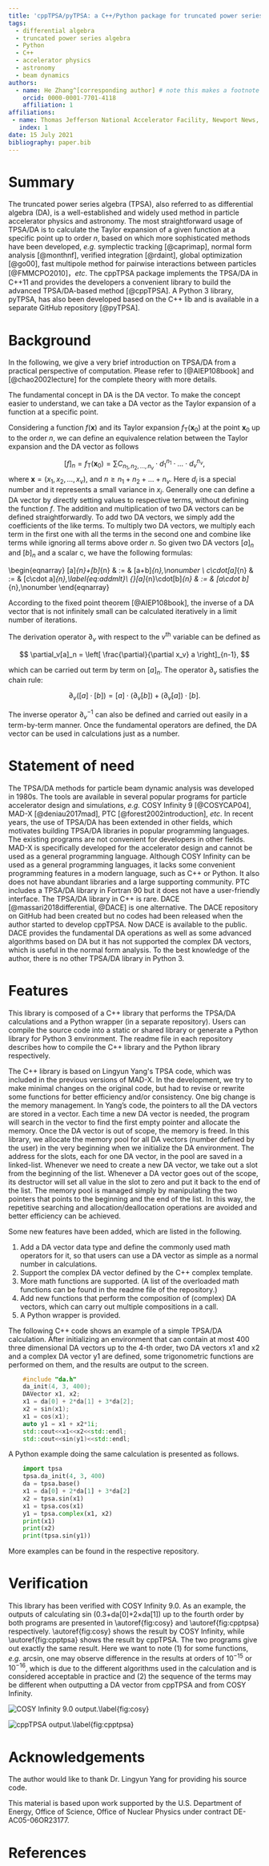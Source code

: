 ```yaml
---
title: 'cppTPSA/pyTPSA: a C++/Python package for truncated power series algebra'
tags:
  - differential algebra
  - truncated power series algebra
  - Python
  - C++
  - accelerator physics
  - astronomy
  - beam dynamics
authors:
  - name: He Zhang^[corresponding author] # note this makes a footnote saying 'co-first author'
    orcid: 0000-0001-7701-4118
    affiliation: 1 
affiliations:
 - name: Thomas Jefferson National Accelerator Facility, Newport News, VA 23606, USA
   index: 1
date: 15 July 2021
bibliography: paper.bib
---
```


# Summary

The truncated power series algebra (TPSA), also referred to as differential algebra (DA), is a well-established and widely used method in particle accelerator physics and astronomy. The most straightforward usage of TPSA/DA is to calculate the Taylor expansion  of a given function at a specific point up to order $n$, based on which more sophisticated methods have been developed, *e.g.* symplectic tracking [@caprimap], normal form analysis [@monthnf], verified integration [@rdaint], global optimization [@go00], fast multipole method for pairwise interactions between particles [@FMMCPO2010]，*etc*.  The cppTPSA package implements the TPSA/DA in C++11 and provides the developers a convenient library to build the advanced TPSA/DA-based method [@cppTPSA]. A Python 3 library, pyTPSA, has also been developed based on the C++ lib and is available in a separate GitHub repository [@pyTPSA].  

# Background

In the following, we give a very brief introduction on TPSA/DA from a practical perspective of computation. Please refer to [@AIEP108book] and [@chao2002lecture] for the complete theory with more details. 

The fundamental concept in DA is the DA vector. To make the concept easier to understand, we can take a DA vector as the Taylor expansion of a function at a specific point.  

Considering a function $f(\mathbf{x})$ and its Taylor expansion $f_{\mathrm{T}}(\mathbf{x}_0)$  at the point $\mathbf{x}_0$ up to the order $n$, we can define  an equivalence relation between the Taylor expansion and the DA vector as follows

$$ [f]_n = f_{\mathrm{T}}(\mathbf{x}_0) = \sum {C_{n_1,n_2, ..., n_v}} \cdot d_1^{n_1} \cdot \dots \cdot d_v^{n_v}, $$ where $\mathbf{x} = (x_1, x_2, \dots, x_v)$, and $n \ge n_1 + n_2 + \dots + n_v$. Here $d_i$ is a special number and it represents a small variance in $x_i$. Generally one can define a DA vector by directly setting values to respective terms, without defining the function $f$. The addition and multiplication of two DA vectors can be defined straightforwardly. To add two DA vectors, we simply add  the coefficients of the like terms. To multiply two DA vectors, we multiply each term in the first one with all the terms in the second one and combine like terms while ignoring all terms above order $n$. So given two DA vectors $[a]_n$ and $[b]_n$ and a scalar c, we have the following formulas:

\begin{eqnarray}
[a]_{n}+[b]_{n} & := & [a+b]_{n},\nonumber \\
c\cdot[a]_{n} & := & [c\cdot a]_{n},\label{eq:addmlt}\\
{}[a]_{n}\cdot[b]_{n} & := & [a\cdot b]_{n},\nonumber 
\end{eqnarray}

According to the fixed point theorem [@AIEP108book], the inverse of a DA vector that is not infinitely small can be calculated iteratively in a limit number of iterations. 

The derivation operator $\partial_v$ with respect to the $v^{\mathrm{th}}$ variable can be defined as 

$$ \partial_v[a]_n = \left[ \frac{\partial}{\partial x_v} a \right]_{n-1}, $$

which can be carried out term by term on $[a]_n$. The operator $\partial_v$ satisfies the chain rule:

$$ \partial_v([a]\cdot [b]) = [a]\cdot (\partial_v [b]) + (\partial_v [a])\cdot [b]. $$

The inverse operator $\partial^{-1}_v$ can also be defined and carried out easily in a term-by-term manner. Once the fundamental operators are defined, the DA vector can be used in calculations just as a number. 

# Statement of need

The TPSA/DA methods for particle beam dynamic analysis was developed in 1980s. The tools are available in several popular programs for particle accelerator design and simulations, *e.g.* COSY Infinity 9 [@COSYCAP04], MAD-X [@deniau2017mad], PTC [@forest2002introduction], *etc*. In recent years, the use of TPSA/DA has been extended in other fields, which motivates building TPSA/DA libraries in popular programming languages. The existing programs are not convenient for developers in other fields. MAD-X is specifically developed for the accelerator design and cannot be used as a general programming language. Although COSY Infinity can be used as a general programming languages, it lacks some convenient programming features in a modern language, such as C++ or Python. It also does not have abundant libraries and  a large supporting community. PTC includes a TPSA/DA library in Fortran 90 but it does not have a user-friendly interface. The TPSA/DA library in C++ is rare. DACE [@massari2018differential, @DACE] is one alternative. The DACE repository on GitHub had been created but no codes had been released when the author started to develop cppTPSA. Now DACE is available to the public. DACE provides the fundamental DA operations as well as some advanced algorithms based on DA but it has not supported the complex DA vectors, which is useful in the normal form analysis. To the best knowledge of the author, there is no other TPSA/DA library in Python 3. 

# Features

This library is composed of a C++ library that performs the TPSA/DA calculations and a Python wrapper (in a separate repository). Users can compile the source code into a static or shared library or generate a Python library for Python 3 environment.  The readme file in each repository describes how to compile the C++ library and the Python library respectively. 



The C++ library is based on Lingyun Yang's TPSA code, which was included in the previous versions of MAD-X. In the development, we try to make minimal changes on the original code, but had to revise or rewrite some functions for better efficiency and/or consistency.  One big change is the memory management. In Yang’s code, the pointers to all the DA vectors are stored in a vector. Each time a new DA vector is needed, the program will search in the vector to find the first empty pointer and allocate the memory. Once the DA vector is out of scope, the memory is freed. In this library, we allocate the memory pool for all DA vectors (number defined by the user) in the very beginning when we initialize the DA environment. The address for the slots, each for one DA vector, in the pool are saved in a linked-list. Whenever we need to create a new DA vector, we take out a slot from the beginning of the list. Whenever a DA vector goes out of the scope, its destructor will set all value in the slot to zero and put it back to the end of the list. The memory pool is managed simply by manipulating the two pointers that points to the beginning and the end of the list. In this way, the repetitive searching and allocation/deallocation operations are avoided and better efficiency can be achieved.



Some new features have been added, which are listed in the following. 

1. Add a DA vector data type and define the commonly used math operators for it, so that users can use a DA vector as simple as a normal number in calculations. 
2. Support the complex DA vector defined by the C++ complex template. 
3. More math functions are supported. (A list of the overloaded math functions can be found in the readme file of the repository.) 
4. Add new functions that perform the composition of (complex) DA vectors, which can carry out multiple compositions in a call. 
5. A Python wrapper is provided. 



The following C++ code shows an example of a simple TPSA/DA calculation. After initializing an environment that can contain at most 400 three dimensional DA vectors up to the 4-th order, two DA vectors x1 and x2 and a complex DA vector y1 are defined, some trigonometric functions are performed on them, and the results are output to the screen. 

```c++
    #include "da.h"
    da_init(4, 3, 400);
    DAVector x1, x2;
    x1 = da[0] + 2*da[1] + 3*da[2];
    x2 = sin(x1);
    x1 = cos(x1);
    auto y1 = x1 + x2*1i;
    std::cout<<x1<<x2<<std::endl;
    std::cout<<sin(y1)<<std::endl;
```



A Python example doing the same calculation is presented as follows. 

```python
    import tpsa
    tpsa.da_init(4, 3, 400)
    da = tpsa.base()
    x1 = da[0] + 2*da[1] + 3*da[2]
    x2 = tpsa.sin(x1)
    x1 = tpsa.cos(x1)
    y1 = tpsa.complex(x1, x2)
    print(x1)
    print(x2)
    print(tpsa.sin(y1))
```

More examples can be found in the respective repository. 


# Verification

This library has been verified with COSY Infinity 9.0. As an example, the outputs of calculating sin (0.3+da[0]+2×da[1]) up to the fourth order by both programs are presented in \autoref{fig:cosy} and  \autoref{fig:cpptpsa} respectively. \autoref{fig:cosy} shows the result by COSY Infinity, while \autoref{fig:cpptpsa} shows the result by cppTPSA. The two programs give out exactly the same result. Here we want to note (1) for some functions, *e.g.* arcsin, one may observe difference in the results at orders of $10^{-15}$ or $10^{-16}$, which is due to the different algorithms used in the calculation and is considered acceptable in practice and (2) the sequence of the terms may be different when outputting a DA vector from cppTPSA and from COSY Infinity. 



![COSY Infinity 9.0 output.\label{fig:cosy}](cosy-output.png)

![cppTPSA output.\label{fig:cpptpsa}](cppTPSA-output.png)

# Acknowledgements

The author would like to thank Dr. Lingyun Yang for providing his source code. 

This material is based upon work supported by the U.S. Department of Energy, Office of Science, Office of Nuclear Physics under contract DE-AC05-06OR23177.



# References

